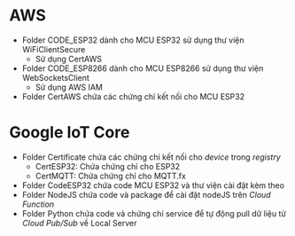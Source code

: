 # AWS
* Folder CODE_ESP32 dành cho MCU ESP32 sử dụng thư viện WiFiClientSecure
  + Sử dụng CertAWS
* Folder CODE_ESP8266 dành cho MCU ESP8266 sử dụng thư viện WebSocketsClient
  + Sử dụng AWS IAM
* Folder CertAWS chứa các chứng chỉ kết nối cho MCU ESP32
# Google IoT Core
* Folder Certificate chứa các chứng chỉ kết nối cho *device* trong *registry*
  + CertESP32: Chứa chứng chỉ cho ESP32
  + CertMQTT: Chứa chứng chỉ cho MQTT.fx
* Folder CodeESP32 chứa code MCU ESP32 và thư viện cài đặt kèm theo
* Folder NodeJS chứa code và package để cài đặt nodeJS trên *Cloud Function*
* Folder Python chứa code và chứng chỉ service để tự động pull dữ liệu từ *Cloud Pub/Sub* về Local Server
